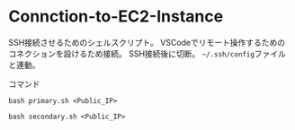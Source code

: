 # Connction-to-EC2-Instance

SSH接続させるためのシェルスクリプト。
VSCodeでリモート操作するためのコネクションを設けるため接続。
SSH接続後に切断。
`~/.ssh/config`ファイルと連動。

コマンド

```
bash primary.sh <Public_IP>
```

```
bash secondary.sh <Public_IP>
```
